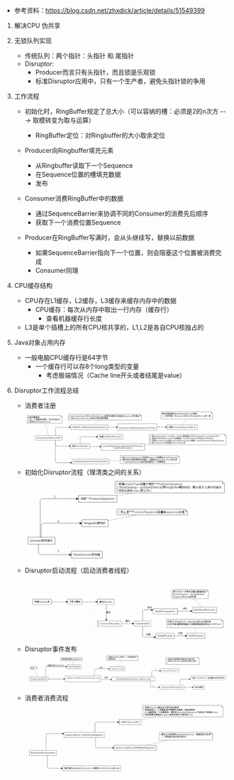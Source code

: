  - 参考资料：https://blog.csdn.net/zhxdick/article/details/51549399
1. 解决CPU 伪共享
2. 无锁队列实现
    - 传统队列：两个指针：头指针 和 尾指针
    - Disruptor:
       - Producer而言只有头指针，而且锁是乐观锁
       - 标准Disruptor应用中，只有一个生产者，避免头指针锁的争用
                           
3. 工作流程
    - 初始化时，RingBuffer规定了总大小（可以容纳的槽：必须是2的n次方 ---> 取模转变为取与运算）
      - RingBuffer定位：对Ringbuffer的大小取余定位
    - Producer向Ringbuffer填充元素
       - 从Ringbuffer读取下一个Sequence
       - 在Sequence位置的槽填充数据
       - 发布
    - Consumer消费RingBuffer中的数据
      - 通过SequenceBarrier来协调不同的Consumer的消费先后顺序
      - 获取下一个消费位置Sequence
     
    - Producer在RingBuffer写满时，会从头继续写，替换以前数据
      - 如果SequenceBarrier指向下一个位置，则会阻塞这个位置被消费完成
      - Consumer同理
     
4. CPU缓存结构
   - CPU存在L1缓存，L2缓存，L3缓存来缓存内存中的数据
       - CPU缓存：每次从内存中取出一行内存（缓存行）
          - 查看机器缓存行长度
   - L3是单个插槽上的所有CPU核共享的，L1,L2是各自CPU核独占的      
          
5. Java对象占用内存
    - 一般电脑CPU缓存行是64字节
        - 一个缓存行可以存8个long类型的变量
            - 考虑极端情况（Cache line开头或者结尾是value）
            
6.  Disruptor工作流程总结
    - 消费者注册
    ![消费者注册](https://github.com/yehuali/disruptorDemo/blob/master/image/消费者注册.png)
    - 初始化Disruptor流程（理清类之间的关系） 
    ![初始化Disruptor流程](https://github.com/yehuali/disruptorDemo/blob/master/image/初始化Disruptor流程.jpg) 
    - Disruptor启动流程（启动消费者线程）
    ![Disruptor启动流程](https://github.com/yehuali/disruptorDemo/blob/master/image/Disruptor运行流程.jpg)
    - Disruptor事件发布
    ![Disruptor事件发布](https://github.com/yehuali/disruptorDemo/blob/master/image/Disruptor事件发布.jpg)          
    - 消费者消费流程
    ![消费者消费流程](https://github.com/yehuali/disruptorDemo/blob/master/image/消费者消费流程.jpg)
            
   
                              
  